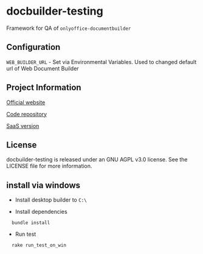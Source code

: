 # docbuilder-testing

Framework for QA of `onlyoffice-documentbuilder`

## Configuration

`WEB_BUILDER_URL` - Set via Environmental Variables.
  Used to changed default url of Web Document Builder

## Project Information

[Official website](https://www.onlyoffice.com)

[Code repository](https://github.com/ONLYOFFICE/doc-builder-testing "https://github.com/ONLYOFFICE/doc-builder-testing")

[SaaS version](https://www.onlyoffice.com)

## License

docbuilder-testing is released under an GNU AGPL v3.0 license.
See the LICENSE file for more information.

## install via windows

* Install desktop builder to `C:\`

* Install dependencies

```shell
  bundle install
```

* Run test

```shell
  rake run_test_on_win
```
